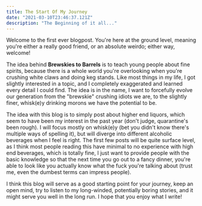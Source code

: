 ```yaml
---
title: The Start Of My Journey
date: "2021-03-10T23:46:37.121Z"
description: "The Beginning of it all..."
---
```


Welcome to the first ever blogpost. You're here at the ground level, meaning you're either a really good friend, or an absolute weirdo; either way, welcome!

The idea behind **Brewskies to Barrels** is to teach young people about fine spirits, because there is a whole world you're overlooking when you're crushing white claws and doing keg stands. Like most things in my life, I got slightly interested in a topic, and I completely exaggerated and learned every detail I could find. The idea is in the name, I want to forcefully evolve our generation from the "brewskie" crushing idiots we are, to the slightly finer, whisk(e)y drinking morons we have the potential to be.

The idea with this blog is to simply post about higher end liquors, which seem to have been my interest in the past year (don't judge, quarantine's been rough). I will focus mostly on whisk(e)y (bet you didn't know there's multiple ways of spelling it), but will diverge into different alcoholic beverages when I feel is right. The first few posts will be quite surface level, as I think most people reading this have minimal to no experience with high end beverages, which is totally fine, I just want to provide people with the basic knowledge so that the next time you go out to a fancy dinner, you're able to look like you actually know what the fuck you're talking about (trust me, even the dumbest terms can impress people). 

I think this blog will serve as a good starting point for your journey, keep an open mind, try to listen to my long-winded, potentially boring stories, and it might serve you well in the long run. I hope that you enjoy what I write!


